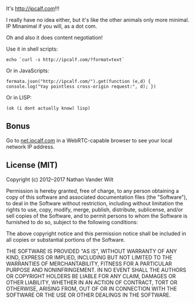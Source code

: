It's <http://ipcalf.com>!!!

I really have no idea either, but it's like the other animals only more minimal. IP Minanimal if you will, as a dot com.

Oh and also it does content negotiation!

Use it in shell scripts:

    echo `curl -s http://ipcalf.com/?format=text`


Or in JavaScripts:

    fermata.json("http://ipcalf.com/").get(function (e,d) { console.log("Yay pointless cross-origin request:", d); })

Or in LISP:

    (ok (i dont actually know) lisp)


## Bonus

Go to [net.ipcalf.com](http://net.ipcalf.com) in a WebRTC-capable browser to see your local network IP address.


## License (MIT)

Copyright (c) 2012–2017 Nathan Vander Wilt

Permission is hereby granted, free of charge, to any person obtaining a copy
of this software and associated documentation files (the "Software"), to deal
in the Software without restriction, including without limitation the rights
to use, copy, modify, merge, publish, distribute, sublicense, and/or sell
copies of the Software, and to permit persons to whom the Software is
furnished to do so, subject to the following conditions:

The above copyright notice and this permission notice shall be included in
all copies or substantial portions of the Software.

THE SOFTWARE IS PROVIDED "AS IS", WITHOUT WARRANTY OF ANY KIND, EXPRESS OR
IMPLIED, INCLUDING BUT NOT LIMITED TO THE WARRANTIES OF MERCHANTABILITY,
FITNESS FOR A PARTICULAR PURPOSE AND NONINFRINGEMENT. IN NO EVENT SHALL THE
AUTHORS OR COPYRIGHT HOLDERS BE LIABLE FOR ANY CLAIM, DAMAGES OR OTHER
LIABILITY, WHETHER IN AN ACTION OF CONTRACT, TORT OR OTHERWISE, ARISING FROM,
OUT OF OR IN CONNECTION WITH THE SOFTWARE OR THE USE OR OTHER DEALINGS IN
THE SOFTWARE.
